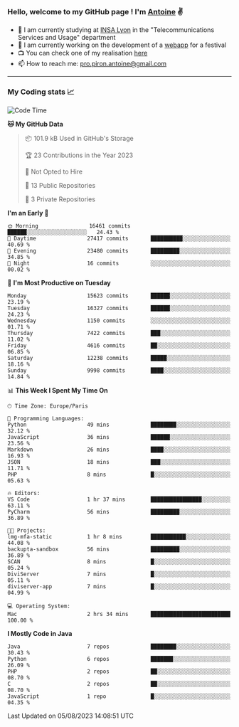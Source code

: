 ### Hello, welcome to my GitHub page ! I'm [Antoine](https://github.com/AntoinePiron) ✌️

- 🌱 I am currently studying at [INSA Lyon](https://www.insa-lyon.fr) in the "Telecommunications Services and Usage" department
- 🔭 I am currently working on the development of a [webapp](https://github.com/24HeuresINSA/Overbookd) for a festival
- 📺 You can check one of my realisation [here](https://astustc.fr)
- 📫 How to reach me: [pro.piron.antoine@gmail.com](mailto:pro.piron.antoine@gmail.com)

---

### My Coding stats 📈
<!--START_SECTION:waka-->
![Code Time](http://img.shields.io/badge/Code%20Time-178%20hrs%2020%20mins-blue)

**🐱 My GitHub Data** 

> 📦 101.9 kB Used in GitHub's Storage 
 > 
> 🏆 23 Contributions in the Year 2023
 > 
> 🚫 Not Opted to Hire
 > 
> 📜 13 Public Repositories 
 > 
> 🔑 3 Private Repositories 
 > 
**I'm an Early 🐤** 

```text
🌞 Morning                16461 commits       ██████░░░░░░░░░░░░░░░░░░░   24.43 % 
🌆 Daytime                27417 commits       ██████████░░░░░░░░░░░░░░░   40.69 % 
🌃 Evening                23480 commits       █████████░░░░░░░░░░░░░░░░   34.85 % 
🌙 Night                  16 commits          ░░░░░░░░░░░░░░░░░░░░░░░░░   00.02 % 
```
📅 **I'm Most Productive on Tuesday** 

```text
Monday                   15623 commits       ██████░░░░░░░░░░░░░░░░░░░   23.19 % 
Tuesday                  16327 commits       ██████░░░░░░░░░░░░░░░░░░░   24.23 % 
Wednesday                1150 commits        ░░░░░░░░░░░░░░░░░░░░░░░░░   01.71 % 
Thursday                 7422 commits        ███░░░░░░░░░░░░░░░░░░░░░░   11.02 % 
Friday                   4616 commits        ██░░░░░░░░░░░░░░░░░░░░░░░   06.85 % 
Saturday                 12238 commits       █████░░░░░░░░░░░░░░░░░░░░   18.16 % 
Sunday                   9998 commits        ████░░░░░░░░░░░░░░░░░░░░░   14.84 % 
```


📊 **This Week I Spent My Time On** 

```text
🕑︎ Time Zone: Europe/Paris

💬 Programming Languages: 
Python                   49 mins             ████████░░░░░░░░░░░░░░░░░   32.12 % 
JavaScript               36 mins             ██████░░░░░░░░░░░░░░░░░░░   23.56 % 
Markdown                 26 mins             ████░░░░░░░░░░░░░░░░░░░░░   16.93 % 
JSON                     18 mins             ███░░░░░░░░░░░░░░░░░░░░░░   11.71 % 
PHP                      8 mins              █░░░░░░░░░░░░░░░░░░░░░░░░   05.63 % 

🔥 Editors: 
VS Code                  1 hr 37 mins        ████████████████░░░░░░░░░   63.11 % 
PyCharm                  56 mins             █████████░░░░░░░░░░░░░░░░   36.89 % 

🐱‍💻 Projects: 
lmg-mfa-static           1 hr 8 mins         ███████████░░░░░░░░░░░░░░   44.08 % 
backupta-sandbox         56 mins             █████████░░░░░░░░░░░░░░░░   36.89 % 
SCAN                     8 mins              █░░░░░░░░░░░░░░░░░░░░░░░░   05.24 % 
DiviServer               7 mins              █░░░░░░░░░░░░░░░░░░░░░░░░   05.11 % 
diviserver-app           7 mins              █░░░░░░░░░░░░░░░░░░░░░░░░   04.99 % 

💻 Operating System: 
Mac                      2 hrs 34 mins       █████████████████████████   100.00 % 
```

**I Mostly Code in Java** 

```text
Java                     7 repos             ████████░░░░░░░░░░░░░░░░░   30.43 % 
Python                   6 repos             ███████░░░░░░░░░░░░░░░░░░   26.09 % 
PHP                      2 repos             ██░░░░░░░░░░░░░░░░░░░░░░░   08.70 % 
C                        2 repos             ██░░░░░░░░░░░░░░░░░░░░░░░   08.70 % 
JavaScript               1 repo              █░░░░░░░░░░░░░░░░░░░░░░░░   04.35 % 
```




 Last Updated on 05/08/2023 14:08:51 UTC
<!--END_SECTION:waka-->
